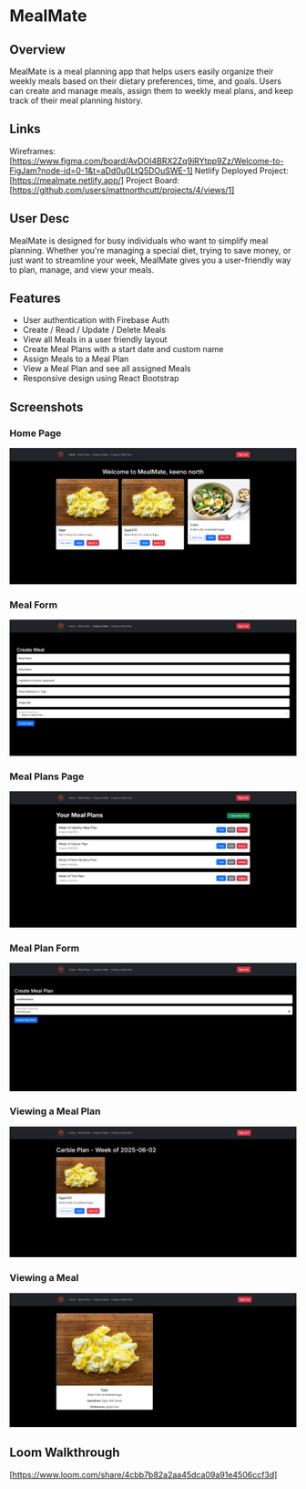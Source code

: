 # MealMate 

## Overview

MealMate is a meal planning app that helps users easily organize their weekly meals based on their dietary preferences, time, and goals. Users can create and manage meals, assign them to weekly meal plans, and keep track of their meal planning history.

## Links

Wireframes: [https://www.figma.com/board/AvDOI4BRX2Zq9iRYtpp9Zz/Welcome-to-FigJam?node-id=0-1&t=aDd0u0LtQ5DOuSWE-1]
Netlify Deployed Project: [https://mealmate.netlify.app/]
Project Board: [https://github.com/users/mattnorthcutt/projects/4/views/1]

## User Desc

MealMate is designed for busy individuals who want to simplify meal planning. Whether you're managing a special diet, trying to save money, or just want to streamline your week, MealMate gives you a user-friendly way to plan, manage, and view your meals.

## Features

- User authentication with Firebase Auth
- Create / Read / Update / Delete Meals
- View all Meals in a user friendly layout
- Create Meal Plans with a start date and custom name
- Assign Meals to a Meal Plan
- View a Meal Plan and see all assigned Meals
- Responsive design using React Bootstrap

## Screenshots

### Home Page

![Meals Page](./screenshots/home-page.PNG)

### Meal Form

![Meals Form](./screenshots/meal-form.png)

### Meal Plans Page

![Meal Plans Page](./screenshots/mealPlan-page.png)

### Meal Plan Form

![Meal Plan Form](./screenshots/mealPlan-form.png)

### Viewing a Meal Plan

![Viewing a Meal Plan](./screenshots/mealPlan-view.png)

### Viewing a Meal

![Viewing a Meal](./screenshots/meal-view.png)

## Loom Walkthrough
[https://www.loom.com/share/4cbb7b82a2aa45dca09a91e4506ccf3d]
